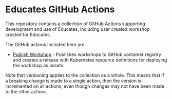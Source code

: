 Educates GitHub Actions
=======================

This repository contains a collection of GitHub Actions supporting development
and use of Educates, including user created workshop created for Educates.

The GitHub actions included here are:

* [Publish Workshop](public-workshop/README.md) - Publishes workshops to GitHub
  container registry and creates a release with Kubernetes resource definitions
  for deploying the workshop as assets.

Note that versioning applies to the collection as a whole. This means that if a
breaking change is made to a single action, then the version is incremented on
all actions, even though changes may not have been made to the other actions.
